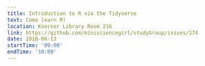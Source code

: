 ```yaml
---
title: Introduction to R via the Tidyverse
text: Come learn R!
location: Koerner Library Room 216
link: https://github.com/minisciencegirl/studyGroup/issues/174
date: 2018-06-13
startTime: '09:00'
endTime: '10:00'
---
```


